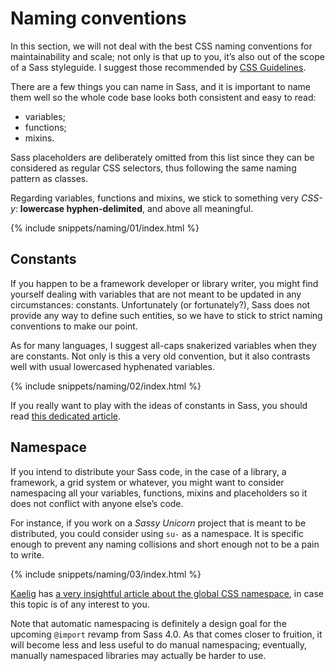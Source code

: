 
# Naming conventions

In this section, we will not deal with the best CSS naming conventions for maintainability and scale; not only is that up to you, it’s also out of the scope of a Sass styleguide. I suggest those recommended by [CSS Guidelines](https://cssguidelin.es/#naming-conventions).

There are a few things you can name in Sass, and it is important to name them well so the whole code base looks both consistent and easy to read:

* variables;
* functions;
* mixins.

Sass placeholders are deliberately omitted from this list since they can be considered as regular CSS selectors, thus following the same naming pattern as classes.

Regarding variables, functions and mixins, we stick to something very *CSS-y*: **lowercase hyphen-delimited**, and above all meaningful.

{% include snippets/naming/01/index.html %}

## Constants

If you happen to be a framework developer or library writer, you might find yourself dealing with variables that are not meant to be updated in any circumstances: constants. Unfortunately (or fortunately?), Sass does not provide any way to define such entities, so we have to stick to strict naming conventions to make our point.

As for many languages, I suggest all-caps snakerized variables when they are constants. Not only is this a very old convention, but it also contrasts well with usual lowercased hyphenated variables.

{% include snippets/naming/02/index.html %}

If you really want to play with the ideas of constants in Sass, you should read [this dedicated article](https://www.sitepoint.com/dealing-constants-sass/).

## Namespace

If you intend to distribute your Sass code, in the case of a library, a framework, a grid system or whatever, you might want to consider namespacing all your variables, functions, mixins and placeholders so it does not conflict with anyone else’s code.

For instance, if you work on a *Sassy Unicorn* project that is meant to be distributed, you could consider using `su-` as a namespace. It is specific enough to prevent any naming collisions and short enough not to be a pain to write.

{% include snippets/naming/03/index.html %}

[Kaelig](https://kaelig.fr) has [a very insightful article about the global CSS namespace](https://blog.kaelig.fr/post/44554267597/please-respect-the-global-css-namespace), in case this topic is of any interest to you.

<div class="note">
  <p>Note that automatic namespacing is definitely a design goal for the upcoming <code>@import</code> revamp from Sass 4.0. As that comes closer to fruition, it will become less and less useful to do manual namespacing; eventually, manually namespaced libraries may actually be harder to use.</p>
</div>
